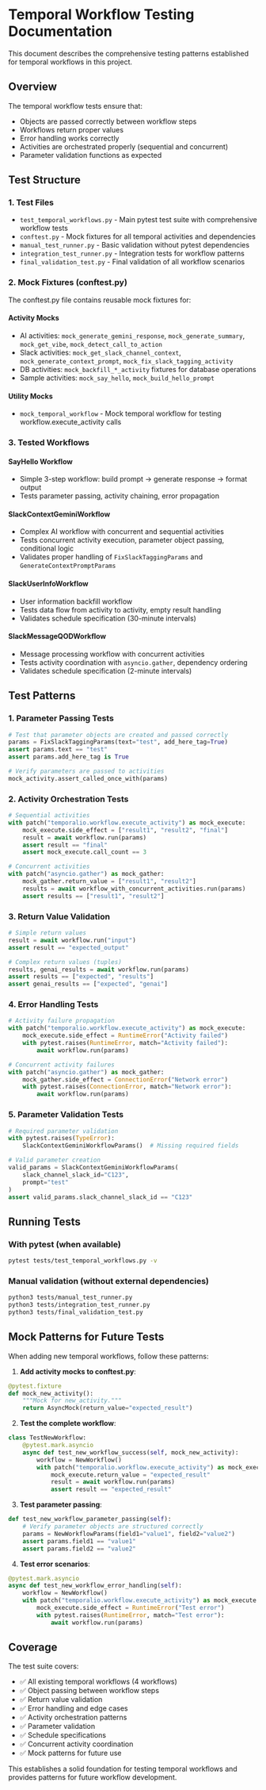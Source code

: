 # Temporal Workflow Testing Documentation

This document describes the comprehensive testing patterns established for temporal workflows in this project.

## Overview

The temporal workflow tests ensure that:
- Objects are passed correctly between workflow steps
- Workflows return proper values
- Error handling works correctly
- Activities are orchestrated properly (sequential and concurrent)
- Parameter validation functions as expected

## Test Structure

### 1. Test Files

- `test_temporal_workflows.py` - Main pytest test suite with comprehensive workflow tests
- `conftest.py` - Mock fixtures for all temporal activities and dependencies
- `manual_test_runner.py` - Basic validation without pytest dependencies
- `integration_test_runner.py` - Integration tests for workflow patterns
- `final_validation_test.py` - Final validation of all workflow scenarios

### 2. Mock Fixtures (conftest.py)

The conftest.py file contains reusable mock fixtures for:

#### Activity Mocks
- AI activities: `mock_generate_gemini_response`, `mock_generate_summary`, `mock_get_vibe`, `mock_detect_call_to_action`
- Slack activities: `mock_get_slack_channel_context`, `mock_generate_context_prompt`, `mock_fix_slack_tagging_activity`
- DB activities: `mock_backfill_*_activity` fixtures for database operations
- Sample activities: `mock_say_hello`, `mock_build_hello_prompt`

#### Utility Mocks
- `mock_temporal_workflow` - Mock temporal workflow for testing workflow.execute_activity calls

### 3. Tested Workflows

#### SayHello Workflow
- Simple 3-step workflow: build prompt → generate response → format output
- Tests parameter passing, activity chaining, error propagation

#### SlackContextGeminiWorkflow
- Complex AI workflow with concurrent and sequential activities
- Tests concurrent activity execution, parameter object passing, conditional logic
- Validates proper handling of `FixSlackTaggingParams` and `GenerateContextPromptParams`

#### SlackUserInfoWorkflow
- User information backfill workflow
- Tests data flow from activity to activity, empty result handling
- Validates schedule specification (30-minute intervals)

#### SlackMessageQODWorkflow
- Message processing workflow with concurrent activities
- Tests activity coordination with `asyncio.gather`, dependency ordering
- Validates schedule specification (2-minute intervals)

## Test Patterns

### 1. Parameter Passing Tests

```python
# Test that parameter objects are created and passed correctly
params = FixSlackTaggingParams(text="test", add_here_tag=True)
assert params.text == "test"
assert params.add_here_tag is True

# Verify parameters are passed to activities
mock_activity.assert_called_once_with(params)
```

### 2. Activity Orchestration Tests

```python
# Sequential activities
with patch("temporalio.workflow.execute_activity") as mock_execute:
    mock_execute.side_effect = ["result1", "result2", "final"]
    result = await workflow.run(params)
    assert result == "final"
    assert mock_execute.call_count == 3

# Concurrent activities
with patch("asyncio.gather") as mock_gather:
    mock_gather.return_value = ["result1", "result2"]
    results = await workflow_with_concurrent_activities.run(params)
    assert results == ["result1", "result2"]
```

### 3. Return Value Validation

```python
# Simple return values
result = await workflow.run("input")
assert result == "expected_output"

# Complex return values (tuples)
results, genai_results = await workflow.run(params)
assert results == ["expected", "results"]
assert genai_results == ["expected", "genai"]
```

### 4. Error Handling Tests

```python
# Activity failure propagation
with patch("temporalio.workflow.execute_activity") as mock_execute:
    mock_execute.side_effect = RuntimeError("Activity failed")
    with pytest.raises(RuntimeError, match="Activity failed"):
        await workflow.run(params)

# Concurrent activity failures
with patch("asyncio.gather") as mock_gather:
    mock_gather.side_effect = ConnectionError("Network error")
    with pytest.raises(ConnectionError, match="Network error"):
        await workflow.run(params)
```

### 5. Parameter Validation Tests

```python
# Required parameter validation
with pytest.raises(TypeError):
    SlackContextGeminiWorkflowParams()  # Missing required fields

# Valid parameter creation
valid_params = SlackContextGeminiWorkflowParams(
    slack_channel_slack_id="C123",
    prompt="test"
)
assert valid_params.slack_channel_slack_id == "C123"
```

## Running Tests

### With pytest (when available)
```bash
pytest tests/test_temporal_workflows.py -v
```

### Manual validation (without external dependencies)
```bash
python3 tests/manual_test_runner.py
python3 tests/integration_test_runner.py
python3 tests/final_validation_test.py
```

## Mock Patterns for Future Tests

When adding new temporal workflows, follow these patterns:

1. **Add activity mocks to conftest.py**:
```python
@pytest.fixture
def mock_new_activity():
    """Mock for new_activity."""
    return AsyncMock(return_value="expected_result")
```

2. **Test the complete workflow**:
```python
class TestNewWorkflow:
    @pytest.mark.asyncio
    async def test_new_workflow_success(self, mock_new_activity):
        workflow = NewWorkflow()
        with patch("temporalio.workflow.execute_activity") as mock_execute:
            mock_execute.return_value = "expected_result"
            result = await workflow.run(params)
            assert result == "expected_result"
```

3. **Test parameter passing**:
```python
def test_new_workflow_parameter_passing(self):
    # Verify parameter objects are structured correctly
    params = NewWorkflowParams(field1="value1", field2="value2")
    assert params.field1 == "value1"
    assert params.field2 == "value2"
```

4. **Test error scenarios**:
```python
@pytest.mark.asyncio
async def test_new_workflow_error_handling(self):
    workflow = NewWorkflow()
    with patch("temporalio.workflow.execute_activity") as mock_execute:
        mock_execute.side_effect = RuntimeError("Test error")
        with pytest.raises(RuntimeError, match="Test error"):
            await workflow.run(params)
```

## Coverage

The test suite covers:
- ✅ All existing temporal workflows (4 workflows)
- ✅ Object passing between workflow steps
- ✅ Return value validation
- ✅ Error handling and edge cases
- ✅ Activity orchestration patterns
- ✅ Parameter validation
- ✅ Schedule specifications
- ✅ Concurrent activity coordination
- ✅ Mock patterns for future use

This establishes a solid foundation for testing temporal workflows and provides patterns for future workflow development.
